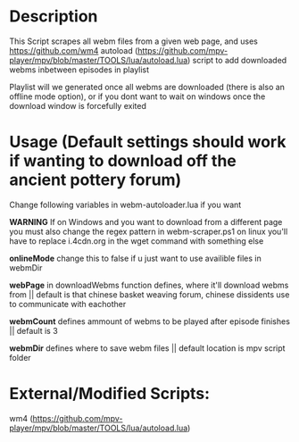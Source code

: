 #  Description
This Script scrapes all webm files from a given web page, and uses https://github.com/wm4 
autoload (https://github.com/mpv-player/mpv/blob/master/TOOLS/lua/autoload.lua) script to add downloaded webms inbetween episodes in playlist

Playlist will we generated once all webms are downloaded (there is also an offline mode option), or if you dont want to wait on windows once the download window is forcefully exited
# Usage (Default settings should work if wanting to download off the ancient pottery forum)
Change following variables in webm-autoloader.lua if you want

**WARNING** 
If on Windows and you want to download from a different page you must also change the regex pattern in webm-scraper.ps1 on linux you'll have to replace i.4cdn.org in the wget command with something else 

**onlineMode** 
change this to false if u just want to use availible files in webmDir

**webPage** 
in downloadWebms function defines, where it'll download webms from || default is that chinese basket weaving forum, chinese dissidents use to communicate with eachother 

**webmCount** 
defines ammount of webms to be played after episode finishes || default is 3

**webmDir** 
defines where to save webm files || default location is mpv script folder

# External/Modified Scripts: 	    
wm4 (https://github.com/mpv-player/mpv/blob/master/TOOLS/lua/autoload.lua)
